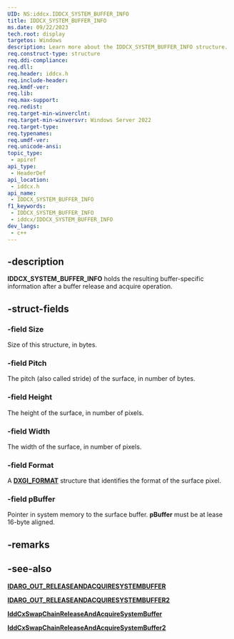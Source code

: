 ```yaml
---
UID: NS:iddcx.IDDCX_SYSTEM_BUFFER_INFO
title: IDDCX_SYSTEM_BUFFER_INFO
ms.date: 09/22/2023
tech.root: display
targetos: Windows
description: Learn more about the IDDCX_SYSTEM_BUFFER_INFO structure.
req.construct-type: structure
req.ddi-compliance: 
req.dll: 
req.header: iddcx.h
req.include-header: 
req.kmdf-ver: 
req.lib: 
req.max-support: 
req.redist: 
req.target-min-winverclnt:
req.target-min-winversvr: Windows Server 2022
req.target-type: 
req.typenames: 
req.umdf-ver: 
req.unicode-ansi: 
topic_type:
 - apiref
api_type:
 - HeaderDef
api_location:
 - iddcx.h
api_name:
 - IDDCX_SYSTEM_BUFFER_INFO
f1_keywords:
 - IDDCX_SYSTEM_BUFFER_INFO
 - iddcx/IDDCX_SYSTEM_BUFFER_INFO
dev_langs:
 - c++
---
```


## -description

**IDDCX_SYSTEM_BUFFER_INFO** holds the resulting buffer-specific information after a buffer release and acquire operation.

## -struct-fields

### -field Size

Size of this structure, in bytes.

### -field Pitch

The pitch (also called stride) of the surface, in number of bytes.

### -field Height

The height of the surface, in number of pixels.

### -field Width

The width of the surface, in number of pixels.

### -field Format

A [**DXGI_FORMAT**](/windows/win32/api/dxgiformat/ne-dxgiformat-dxgi_format) structure that identifies the format of the surface pixel.

### -field pBuffer

Pointer in system memory to the surface buffer. **pBuffer** must be at lease 16-byte aligned.

## -remarks

## -see-also

[**IDARG_OUT_RELEASEANDACQUIRESYSTEMBUFFER**](ns-iddcx-idarg_out_releaseandacquiresystembuffer.md)

[**IDARG_OUT_RELEASEANDACQUIRESYSTEMBUFFER2**](ns-iddcx-idarg_out_releaseandacquiresystembuffer2.md)

[**IddCxSwapChainReleaseAndAcquireSystemBuffer**](ns-iddcx-idarg_out_releaseandacquiresystembuffer.md)

[**IddCxSwapChainReleaseAndAcquireSystemBuffer2**](ns-iddcx-idarg_out_releaseandacquiresystembuffer2.md)
